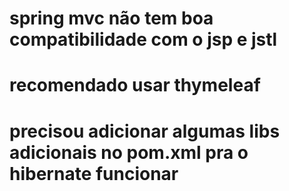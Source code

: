 # spring mvc não tem boa compatibilidade com o jsp e jstl
# recomendado usar thymeleaf
# precisou adicionar algumas libs adicionais no pom.xml pra o hibernate funcionar
